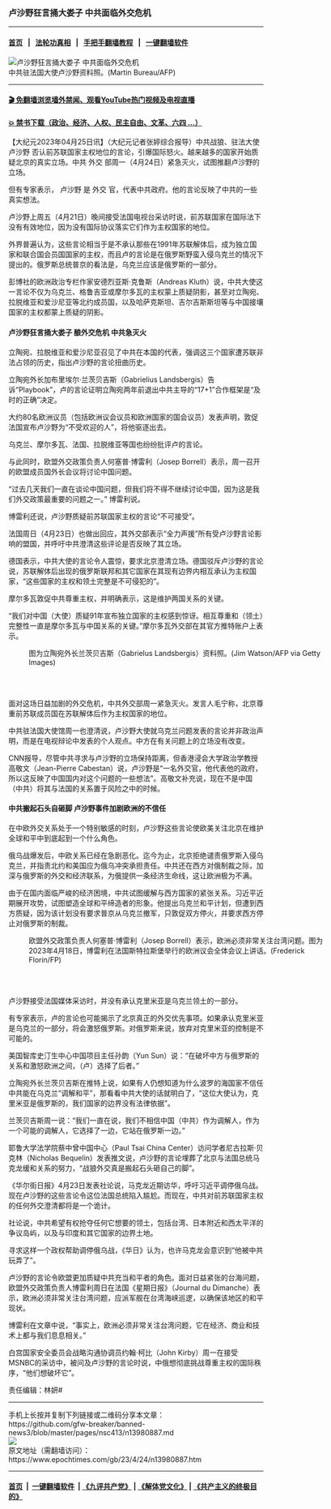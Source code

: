 ### 卢沙野狂言捅大娄子 中共面临外交危机
------------------------

#### [首页](https://github.com/gfw-breaker/banned-news3/blob/master/README.md) &nbsp;&nbsp;|&nbsp;&nbsp; [法轮功真相](https://github.com/begood0513/basic/blob/master/README.md)  &nbsp;&nbsp;|&nbsp;&nbsp; [手把手翻墙教程](https://github.com/gfw-breaker/guides/wiki)  &nbsp;&nbsp;|&nbsp;&nbsp; [一键翻墙软件](https://github.com/gfw-breaker/nogfw/blob/master/README.md)  



<div><img alt="卢沙野狂言捅大娄子 中共面临外交危机" class="attachment-djy_600_400 size-djy_600_400 wp-post-image" src="https://i.epochtimes.com/assets/uploads/2023/04/id13980900-000_1K60GM-600x400.jpg"/>
<div class="caption">
 中共驻法国大使卢沙野资料照。(Martin Bureau/AFP)
</div></div><hr/>

#### [ 🎬  免翻墙浏览墙外禁闻、观看YouTube热门视频及电视直播](https://github.com/gfw-breaker/HelloWorld)

#### [ 💥  禁书下载（政治、经济、人权、民主自由、文革、六四 ...）](https://github.com/gfw-breaker/books/blob/master/README.md)

<div><p>
 【大纪元2023年04月25日讯】（大纪元记者张婷综合报导）中共战狼、驻法大使
 <ok href="https://www.epochtimes.com/gb/tag/%E5%8D%A2%E6%B2%99%E9%87%8E.html">
  卢沙野
 </ok>
 否认前苏联国家主权地位的言论，引爆国际怒火。越来越多的国家开始质疑北京的真实立场。中共
 <ok href="https://www.epochtimes.com/gb/tag/%E5%A4%96%E4%BA%A4.html">
  外交
 </ok>
 部周一（4月24日）紧急灭火，试图推翻卢沙野的立场。
</p>
<p>
 但有专家表示，
 <ok href="https://www.epochtimes.com/gb/tag/%E5%8D%A2%E6%B2%99%E9%87%8E.html">
  卢沙野
 </ok>
 是
 <ok href="https://www.epochtimes.com/gb/tag/%E5%A4%96%E4%BA%A4.html">
  外交
 </ok>
 官，代表中共政府。他的言论反映了中共的一些真实想法。
</p>
<p>
 卢沙野上周五（4月21日）晚间接受法国电视台采访时说，前苏联国家在国际法下没有有效地位，因为没有国际协议落实它们作为主权国家的地位。
</p>
<p>
 外界普遍认为，这些言论相当于是不承认那些在1991年苏联解体后，成为独立国家和联合国会员国国家的主权，而且卢的言论是在俄罗斯野蛮入侵乌克兰的情况下提出的。俄罗斯总统普京的看法是，乌克兰应该是俄罗斯的一部分。
</p>
<p>
 彭博社的欧洲政治专栏作家安德烈亚斯‧克鲁斯（Andreas Kluth）说，中共大使这一言论不仅为乌克兰、格鲁吉亚或摩尔多瓦的主权蒙上质疑阴影，甚至对立陶宛、拉脱维亚和爱沙尼亚等北约成员国，以及哈萨克斯坦、吉尔吉斯斯坦等与中国接壤国家的主权都蒙上质疑的阴影。
</p>
<h4>
 卢沙野狂言捅大娄子 酿外交危机 中共急灭火
</h4>
<p>
 立陶宛、拉脱维亚和爱沙尼亚召见了中共在本国的代表，强调这三个国家遭苏联非法占领的历史，指出卢沙野的言论扭曲历史。
</p>
<p>
 立陶宛外长加布里埃尔‧兰茨贝吉斯（Gabrielius Landsbergis）告诉“Playbook”，卢的言论证明立陶宛两年前退出中共主导的“17+1”合作框架是“及时的正确”决定。
</p>
<p>
 大约80名欧洲议员（包括欧洲议会议员和欧洲国家的国会议员）发表声明，敦促法国宣布卢沙野为“不受欢迎的人”，将他驱逐出去。
</p>
<p>
 乌克兰、摩尔多瓦、法国、拉脱维亚等国也纷纷批评卢的言论。
</p>
<p>
 与此同时，欧盟外交政策负责人何塞普‧博雷利（Josep Borrell）表示，周一召开的欧盟成员国外长会议将讨论中国问题。
</p>
<p>
 “过去几天我们一直在谈论中国问题，但我们将不得不继续讨论中国，因为这是我们外交政策最重要的问题之一。” 博雷利说。
</p>
<p>
 博雷利还说，卢沙野质疑前苏联国家主权的言论“不可接受”。
</p>
<p>
 法国周日（4月23日）也做出回应，其外交部表示“全力声援”所有受卢沙野言论影响的盟国，并呼吁中共澄清这些评论是否反映了其立场。
</p>
<p>
 德国表示，中共大使的言论令人震惊，要求北京澄清立场。德国驳斥卢沙野的言论说，苏联解体后出现的俄罗斯联邦和其它国家在其现有边界内相互承认为主权国家，“这些国家的主权和领土完整是不可侵犯的”。
</p>
<p>
 摩尔多瓦敦促中共尊重主权，并明确表示，这是维护两国关系的关键。
</p>
<p>
 “我们对中国（大使）质疑91年宣布独立国家的主权感到惊讶。相互尊重和（领土）完整性一直是摩尔多瓦与中国关系的关键。”摩尔多瓦外交部在其官方推特账户上表示。
</p>
<figure aria-describedby="caption-attachment-13565055" class="wp-caption aligncenter" id="attachment_13565055" style="width: 600px">
 <ok href="https://i.epochtimes.com/assets/uploads/2022/02/id13565055-GettyImages-1236773362.jpg" target="_blank">
  <img alt="" class="size-large wp-image-13565055" src="https://i.epochtimes.com/assets/uploads/2022/02/id13565055-GettyImages-1236773362-600x399.jpg"/>
 </ok>
 <br/><figcaption class="wp-caption-text" id="caption-attachment-13565055">
  图为立陶宛外长兰茨贝吉斯（Gabrielus Landsbergis）资料照。(Jim Watson/AFP via Getty Images)
 </figcaption><br/>
</figure><br/>
<p>
 面对这场日益加剧的外交危机，中共外交部周一紧急灭火。发言人毛宁称，北京尊重前苏联成员国在苏联解体后作为主权国家的地位。
</p>
<p>
 中共驻法国大使馆周一也澄清说，卢沙野大使就乌克兰问题发表的言论并非政治声明，而是在电视辩论中发表的个人观点。中方在有关问题上的立场没有改变。
</p>
<p>
 CNN报导，尽管中共寻求与卢沙野的立场保持距离，但香港浸会大学政治学教授高敬文（Jean-Pierre Cabestan）说，卢沙野是“一名外交官，他代表他的政府，所以这反映了中国国内对这个问题的一些想法”。高敬文补充说，现在不是中国（中共）将其与法国的关系置于风险之中的时候。
</p>
<h4>
 中共搬起石头自砸脚 卢沙野事件加剧欧洲的不信任
</h4>
<p>
 在中欧外交关系处于一个特别敏感的时刻，卢沙野这些言论使欧美关注北京在维护全球和平中到底起到一个什么角色。
</p>
<p>
 俄乌战爆发后，中欧关系已经在急剧恶化。迄今为止，北京拒绝谴责俄罗斯入侵乌克兰，并指责北约和美国应为俄乌冲突承担责任。中共还在西方对俄制裁之际，加深与俄罗斯的外交和经济联系，为俄提供一条经济生命线，这让欧洲极为不满。
</p>
<p>
 由于在国内面临严峻的经济困境，中共试图缓解与西方国家的紧张关系。习近平近期展开攻势，试图塑造全球和平缔造者的形象。他提出乌克兰和平计划，但遭到西方质疑，因为该计划没有要求普京从乌克兰撤军，只敦促双方停火，并要求西方停止对俄罗斯的制裁。
</p>
<figure aria-describedby="caption-attachment-13979853" class="wp-caption aligncenter" id="attachment_13979853" style="width: 600px">
 <ok href="https://i.epochtimes.com/assets/uploads/2023/04/id13979853-000_33DE3G2.jpg" target="_blank">
  <img alt="" class="size-large wp-image-13979853" src="https://i.epochtimes.com/assets/uploads/2023/04/id13979853-000_33DE3G2-600x400.jpg"/>
 </ok>
 <br/><figcaption class="wp-caption-text" id="caption-attachment-13979853">
  欧盟外交政策负责人何塞普‧博雷利（Josep Borrell）表示，欧洲必须非常关注台湾问题。图为2023年4月18日，博雷利在法国斯特拉斯堡举行的欧洲议会全体会议上讲话。(Frederick Florin/FP)
 </figcaption><br/>
</figure><br/>
<p>
 卢沙野接受法国媒体采访时，并没有承认克里米亚是乌克兰领土的一部分。
</p>
<p>
 有专家表示，卢的言论也可能揭示了北京真正的外交优先事项。如果承认克里米亚是乌克兰的一部分，将会激怒俄罗斯。对俄罗斯来说，放弃对克里米亚的控制是不可能的。
</p>
<p>
 美国智库史汀生中心中国项目主任孙韵（Yun Sun）说：“在破坏中方与俄罗斯的关系和激怒欧洲之间，（卢）选择了后者。”
</p>
<p>
 立陶宛外长兰茨贝吉斯在推特上说，如果有人仍想知道为什么波罗的海国家不信任中共能在乌克兰“调解和平”，那看看中共大使的话就明白了，“这位大使认为，克里米亚是俄罗斯的，我们国家的边界没有法律依据”。
</p>
<p>
 兰茨贝吉斯周一说：“我们一直在说，我们不相信中国（中共）作为调解人，作为一个可能的调解人，它选择了一边，它站在俄罗斯一边。”
</p>
<p>
 耶鲁大学法学院蔡中曾中国中心（Paul Tsai China Center）访问学者尼古拉斯‧贝克林（Nicholas Bequelin）发表推文说，卢沙野的言论埋葬了北京与法国总统马克龙缓和关系的努力，“战狼外交真是搬起石头砸自己的脚”。
</p>
<p>
 《华尔街日报》4月23日发表社论说，马克龙近期访华，呼吁习近平调停俄乌战。现在卢沙野的这些言论令这位法国总统陷入尴尬。而现在，中共对前苏联国家主权的任何外交澄清都将是一个诡计。
</p>
<p>
 社论说，中共希望有权抢夺任何它想要的领土，包括台湾、日本附近和西太平洋的争议岛屿，以及与印度和其它国家的边界土地。
</p>
<p>
 寻求这样一个政权帮助调停俄乌战，《华日》认为，也许马克龙会意识到“他被中共玩弄了”。
</p>
<p>
 卢沙野的言论令欧盟更加质疑中共充当和平者的角色。面对日益紧张的台海问题，欧盟外交政策负责人博雷利周日在法国《星期日报》（Journal du Dimanche）表示，欧洲必须非常关注台湾问题，应派军舰在台湾海峡巡逻，以确保该地区的和平现状。
</p>
<p>
 博雷利在文章中说，“事实上，欧洲必须非常关注台湾问题，它在经济、商业和技术上都与我们息息相关。”
</p>
<p>
 白宫国家安全委员会战略沟通协调员约翰‧柯比（John Kirby）周一在接受MSNBC的采访中，被问及卢沙野的言论时说，中俄想彻底挑战尊重主权的国际秩序，“他们想破坏它”。
</p>
<p>
 责任编辑：林妍#
</p>
</div>
<hr/>
手机上长按并复制下列链接或二维码分享本文章：<br/>
https://github.com/gfw-breaker/banned-news3/blob/master/pages/nsc413/n13980887.md <br/>
<a href='https://github.com/gfw-breaker/banned-news3/blob/master/pages/nsc413/n13980887.md'><img src='https://github.com/gfw-breaker/banned-news3/blob/master/pages/nsc413/n13980887.md.png'/></a> <br/>
原文地址（需翻墙访问）：https://www.epochtimes.com/gb/23/4/24/n13980887.htm


------------------------
#### [首页](https://github.com/gfw-breaker/banned-news3/blob/master/README.md) &nbsp;|&nbsp; [一键翻墙软件](https://github.com/gfw-breaker/nogfw/blob/master/README.md) &nbsp;| [《九评共产党》](https://github.com/gfw-breaker/9ping.md/blob/master/README.md#九评之一评共产党是什么) | [《解体党文化》](https://github.com/gfw-breaker/jtdwh.md/blob/master/README.md) | [《共产主义的终极目的》](https://github.com/gfw-breaker/gczydzjmd.md/blob/master/README.md)


<img src='http://gfw-breaker.win/banned-news3/pages/nsc413/n13980887.md' width='0px' height='0px'/>